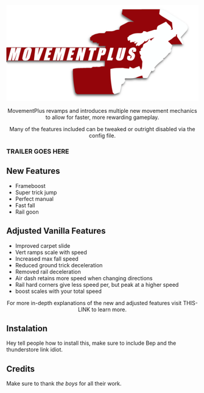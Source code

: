 <p align="center"><img src="Resources/img/banner_small.png"></p>

<p style="text-align: center;">MovementPlus revamps and introduces multiple new movement mechanics to allow for faster, more rewarding gameplay.</p>
<p style="text-align: center;">Many of the features included can be tweaked or outright disabled via the config file.</p>


### TRAILER GOES HERE


## New Features

- Frameboost
- Super trick jump
- Perfect manual
- Fast fall
- Rail goon


## Adjusted Vanilla Features

- Improved carpet slide
- Vert ramps scale with speed
- Increased max fall speed
- Reduced ground trick deceleration
- Removed rail deceleration
- Air dash retains more speed when changing directions
- Rail hard corners give less speed per, but peak at a higher speed
- boost scales with your total speed


 <p style="text-align: center;">For more in-depth explanations of the new and adjusted features visit THIS-LINK to learn more.</p>


 ## Instalation
 Hey tell people how to install this, make sure to include Bep and the thunderstore link idiot.


 ## Credits
 Make sure to thank _the boys_ for all their work.
